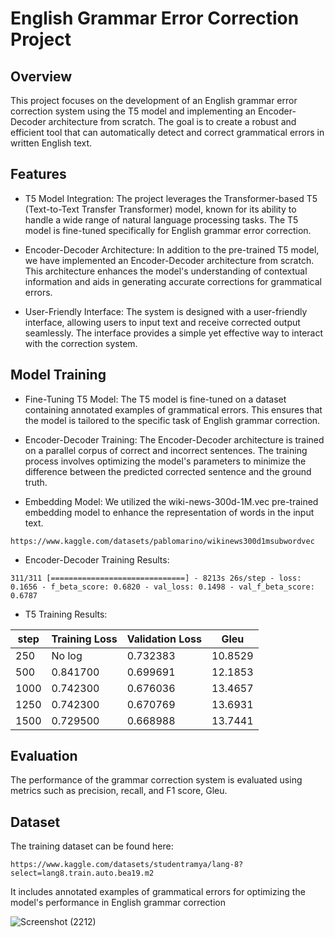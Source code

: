 # English Grammar Error Correction Project

## Overview
This project focuses on the development of an English grammar error correction system using the T5 model and implementing an Encoder-Decoder architecture from scratch. The goal is to create a robust and efficient tool that can automatically detect and correct grammatical errors in written English text.

## Features
- T5 Model Integration: The project leverages the Transformer-based T5 (Text-to-Text Transfer Transformer) model, known for its ability to handle a wide range of natural language processing tasks. The T5 model is fine-tuned specifically for English grammar error correction.

- Encoder-Decoder Architecture: In addition to the pre-trained T5 model, we have implemented an Encoder-Decoder architecture from scratch. This architecture enhances the model's understanding of contextual information and aids in generating accurate corrections for grammatical errors.

- User-Friendly Interface: The system is designed with a user-friendly interface, allowing users to input text and receive corrected output seamlessly. The interface provides a simple yet effective way to interact with the correction system.

## Model Training
- Fine-Tuning T5 Model:
The T5 model is fine-tuned on a dataset containing annotated examples of grammatical errors. This ensures that the model is tailored to the specific task of English grammar correction.

- Encoder-Decoder Training:
The Encoder-Decoder architecture is trained on a parallel corpus of correct and incorrect sentences. The training process involves optimizing the model's parameters to minimize the difference between the predicted corrected sentence and the ground truth.

- Embedding Model:
We utilized the wiki-news-300d-1M.vec pre-trained embedding model to enhance the representation of words in the input text.
```
https://www.kaggle.com/datasets/pablomarino/wikinews300d1msubwordvec
```

- Encoder-Decoder Training Results:
```
311/311 [==============================] - 8213s 26s/step - loss: 0.1656 - f_beta_score: 0.6820 - val_loss: 0.1498 - val_f_beta_score: 0.6787
```
- T5 Training Results:

| step | Training Loss | Validation Loss | Gleu    |
|------|---------------|-----------------|---------|
| 250  | No log        | 0.732383        | 10.8529 |
| 500  | 0.841700      | 0.699691        | 12.1853 |
| 1000 | 0.742300      | 0.676036        | 13.4657 |
| 1250 | 0.742300      | 0.670769        | 13.6931 |
| 1500 | 0.729500      | 0.668988        | 13.7441 |


## Evaluation
The performance of the grammar correction system is evaluated using metrics such as precision, recall, and F1 score, Gleu. 

## Dataset
The training dataset can be found here:
```
https://www.kaggle.com/datasets/studentramya/lang-8?select=lang8.train.auto.bea19.m2
```
It includes annotated examples of grammatical errors for optimizing the model's performance in English grammar correction

![Screenshot (2212)](https://github.com/Yassin522/English-Grammar-Error-Correction/assets/88105077/a0b498e5-5f8e-4fb3-b53d-56f5f15543db)


